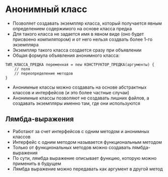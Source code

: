 # Анонимный класс

* Позволяет создавать экземпляр класса, который получается явным определением содержимого на основе класса предка
* Для такого класса не задается имя в явном виде (оно будет присвоено компилятором) и от него нельзя создвать более 1-го экземпляра
* Экземпляр такого класса создается сразу при объявлении
* Общая формула объявления анонимного класса:

```
ТИП_КЛАССА_ПРЕДКА переменная = new КОНСТРУКТОР_ПРЕДКА(аргументы) {
    // поля
    // переопределение методов
}
```

* Анонимные классы можно создавать на основе абстрактных классов и интерфейсов (и это более частные случаи)
* Анонимные классы позволяют не создавать лишних файлов, а создавать экземпляры именно там, где они используются

## Лямбда-выражения

* Работают за счет интерфейсов с одним методом и анонимных классов
* Интерфейс с одним методом называется функциональным методом
* Только от функциональных методов можно создавать лямбда-выражения
* По сути, лямбда выражение описывает функцию, которую можно применить в будущем
* Лямбда выражение можно передавать как аргумент в другой метод